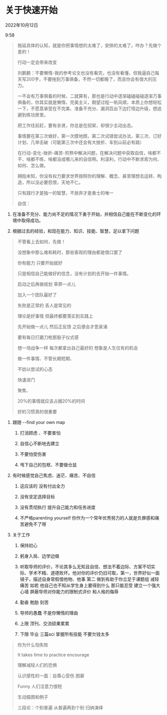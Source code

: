 # 关于快速开始


2022年10月12日

9:58

 

> 拖延具体的认知，就是你把事情想的太难了，安排的太难了。咋办？先做个差的！
>
> 行动一定会带来改变
>
> 刘鹏鹏：不要懒惰-我的参考论文也没有看完，也没有看懂，但我逼自己每天写200字，不要拖到万事俱备，不然一切都晚了，而且你会有很大的压力。
>
> 一不会有万事俱备的时候，二就算有，那也是行动中逐渐磕磕碰碰逐渐万事俱备的，你其实就是懒惰、完美主义，期望过程一帆风顺，本质上你想轻松一下，不愿意承受在不完美、准备不充分、漏洞百出下边打怪边升级，想逃避到练功房里。
>
>  
>
> 把工作往前赶，要有余贤，你总是在招架，却很少主动出击。
>
> 事情要在第三次做好，第一次摸地图，第二次试错尝试办法，第三次、订好计划、几举击破（可能第三次中还会有大挫折、车到山前必有路）
>
> 在行动-变化-挫折-痛苦-煎熬中解决问题，在解决问题中获取自信，啥都不干、啥都不练、啥都没成哪儿来的自信啊。利滚利，行动中不断求索为何、如何、怎么做。
>
> 拥抱未知，你没有权力要求世界按照你的理解、概念、甚至理想去运转、构造，所以没必要怨恨，天地不仁。
>
> 只有践行才是独一的智慧，不放弃才是勇士的唯一
>
> 自信：

1.  在准备不充分、能力尚不足的情况下勇于开始，并相信自己能在不断变化的环境中取得成功。

2.  根据过去的经验，和现在能力、知识、技能、智慧，足以拿下问题

>  
>
> 不管看上去如何，先做！
>
> 没想象中那么难和耗时，那些客观的理由都是借口罢了
>
> 你有能力 只要开始就好
>
>  
>
> 只是相信自己能做好的信念，没有计划的去开始一件事情。
>
> 启动之后再做规划 草莽一点儿
>
> 加入一个团队最好了
>
> 失败是正常的 丢人是常见的
>
>  
>
> 理论是好事情 但最终都要落实到实践上
>
>  
>
> 先开始做一点儿 然后正反馈 之后便会才思泉涌
>
>  
>
> 要有每日打磨刀枪那股子仪式感
>
> 想一场战争一样 每次都拿出自己最好的 想象是人生仅有的机会
>
> 做一件事情、不管长期短期、
>
> 不妨以尝试的心态
>
> 快速进门
>
> 聚焦、
>
> 20%的事情就应该占据20%的时间
>
> 好的习惯真的很重要
>
>  
>
>  
>
>  
>
>  

1.  跟随 --find your own map

    1.  打消顾虑 、不要害怕

    2.  自信心不断地去建立

    3.  不要怕受伤害

    4.  甩下自己的包袱、不要做仓鼠

2.  有时候感觉自己焦虑、迷茫、痛苦、不自信

    1.  这应该的 没有付出全力

    2.  没有坚定选择目标

    3.  没有贯彻执行 提升自己能力和任务进度

    4.  不严格parenting yourself 你作为一个常年优秀努力的人就是负罪感和痛苦避免不了呀

3.  关于工作

    1.  保持初心

    2.  躬身入局、边学边做

    3.  听取导师的评价，不论其多么无知且自信、想法不着边际、方案不切实际、学术不精、道德败坏。他对你的评价仍旧可取，第一，世界好似一面镜子，描述自身常假借他物、他事 第二 做到有助于你立足于课题组 减轻痛苦 如若 他自己也不知从学生身上要得到什么 那只能忍受 建立一个强大心墙 屏蔽导师对你能力的限制式评价 和人格的侮辱

    4.  勤奋 勉励 刻苦

    5.  导师的愚蠢 不是你懒惰的理由

    6.  上限 顶刊、交流硕果累累

    7.  下限 毕业 三篇sci 掌握所有技能 不要欠钱太多

>  
>
>  
>
> 你为什么怕失败
>
>  
>
> It takes time to practice encourage
>
>  
>
> 理解减轻人们的恐惧
>
> 认识感性的一面：自尊心受伤 困窘
>
> Funny 人们注意力很短
>
> 生动插图和例子
>
>  
>
> 三段论：个别普遍 从普遍再到个别 归纳演绎
>
>  
>
>  
>
>  
